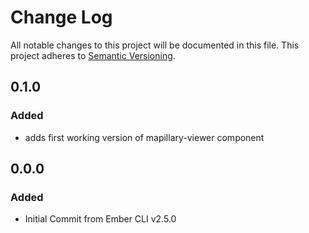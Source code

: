 # Change Log
All notable changes to this project will be documented in this file.
This project adheres to [Semantic Versioning](http://semver.org/).

## 0.1.0
### Added
- adds first working version of mapillary-viewer component

## 0.0.0
### Added
- Initial Commit from Ember CLI v2.5.0
